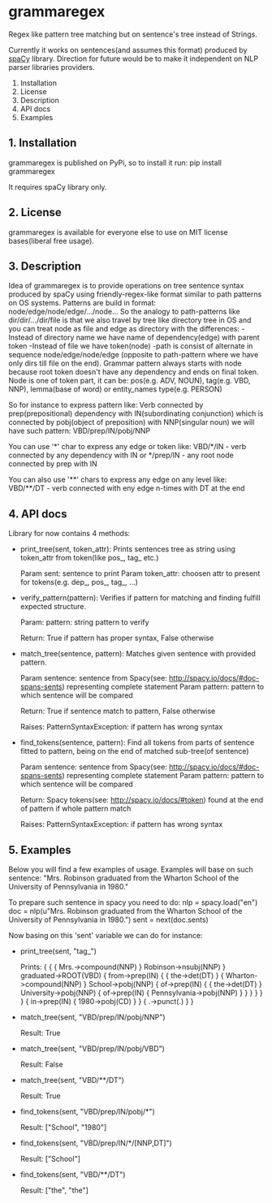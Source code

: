 # grammaregex

Regex like pattern tree matching but on sentence's tree instead of Strings.

Currently it works on sentences(and assumes this format) produced by [spaCy](https://spacy.io/) library.
Direction for future would be to make it independent on NLP parser libraries providers.

1. Installation
2. License
3. Description
4. API docs
5. Examples


## 1. Installation

grammaregex is published on PyPi, so to install it run:
pip install grammaregex

It requires spaCy library only.


## 2. License

grammaregex is available for everyone else to use on MIT license bases(liberal free usage).


## 3. Description

Idea of grammaregex is to provide operations on tree sentence syntax produced by spaCy using 
friendly-regex-like format similar to path patterns on OS systems.
Patterns are build in format: node/edge/node/edge/.../node...
So the analogy to path-patterns like dir/dir/.../dir/file is that we also travel by tree like 
directory tree in OS and you can treat node as file and edge as directory with the differences:
-Instead of directory name we have name of dependency(edge) with parent token
-Instead of file we have token(node)
-path is consist of alternate in sequence node/edge/node/edge (opposite to path-pattern where we have
only dirs till file on the end).
Grammar pattern always starts with node because root token doesn't have any dependency and ends on final token.
Node is one of token part, it can be: pos(e.g. ADV, NOUN), tag(e.g. VBD, NNP), lemma(base of word) or entity_names type(e.g. PERSON)

So for instance to express pattern like: Verb connected by prep(prepositional) dependency with IN(subordinating conjunction) which is 
connected by pobj(object of preposition) with NNP(singular noun) we will have such pattern:
VBD/prep/IN/pobj/NNP

You can use '\*' char to express any edge or token like: 
VBD/\*/IN - verb connected by any dependency with IN
or 
\*/prep/IN - any root node connected by prep with IN

You can also use '\*\*' chars to express any edge on any level like:
VBD/\*\*/DT - verb connected with eny edge n-times with DT at the end


## 4. API docs
Library for now contains 4 methods:

* print_tree(sent, token_attr):
    Prints sentences tree as string using token_attr from token(like pos_, tag_ etc.)

    Param sent: sentence to print
    Param token_attr: choosen attr to present for tokens(e.g. dep_, pos_, tag_, ...)


* verify_pattern(pattern):
    Verifies if pattern for matching and finding fulfill expected structure.
	
	Param: pattern: string pattern to verify

    Return: True if pattern has proper syntax, False otherwise


* match_tree(sentence, pattern):
    Matches given sentence with provided pattern.

    Param sentence: sentence from Spacy(see: http://spacy.io/docs/#doc-spans-sents) representing complete statement
    Param pattern: pattern to which sentence will be compared

    Return: True if sentence match to pattern, False otherwise

    Raises: PatternSyntaxException: if pattern has wrong syntax


* find_tokens(sentence, pattern):
    Find all tokens from parts of sentence fitted to pattern, being on the end of matched sub-tree(of sentence)

    Param sentence: sentence from Spacy(see: http://spacy.io/docs/#doc-spans-sents) representing complete statement
    Param pattern: pattern to which sentence will be compared

    Return: Spacy tokens(see: http://spacy.io/docs/#token) found at the end of pattern if whole pattern match

    Raises: PatternSyntaxException: if pattern has wrong syntax


## 5. Examples
Below you will find a few examples of usage. Examples will base on such sentence:
"Mrs. Robinson graduated from the Wharton School of the University of Pennsylvania in 1980."

To prepare such sentence in spacy you need to do:
nlp = spacy.load("en")
doc = nlp(u"Mrs. Robinson graduated from the Wharton School of the University of Pennsylvania in 1980.")
sent = next(doc.sents)

Now basing on this 'sent' variable we can do for instance:

* print_tree(sent, "tag_")

  Prints:
  { { { Mrs.->compound(NNP) } Robinson->nsubj(NNP) } graduated->ROOT(VBD) { from->prep(IN) { { the->det(DT) } { Wharton->compound(NNP) } School->pobj(NNP) { of->prep(IN) { { the->det(DT) } University->pobj(NNP) { of->prep(IN) { Pennsylvania->pobj(NNP) } } } } } } { in->prep(IN) { 1980->pobj(CD) } } { .->punct(.) } }

* match_tree(sent, "VBD/prep/IN/pobj/NNP")
  
  Result: True

* match_tree(sent, "VBD/prep/IN/pobj/VBD")

  Result: False

* match_tree(sent, "VBD/**/DT")
  
  Result: True

* find_tokens(sent, "VBD/prep/IN/pobj/*")

  Result: ["School", "1980"]

* find_tokens(sent, "VBD/prep/IN/*/[NNP,DT]")

  Result: ["School"]

* find_tokens(sent, "VBD/**/DT")

  Result: ["the", "the"]
